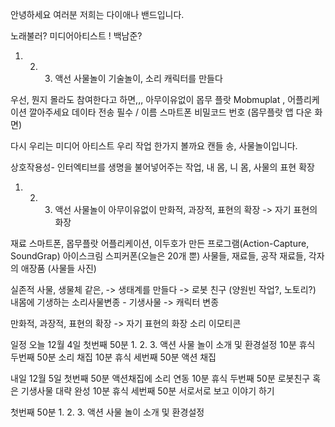 안녕하세요 여러분 저희는 다이애나 밴드입니다. 

노래불러? 미디어아티스트 ! 백남준? 

1. 2.  3. 액선 사물놀이
기술놀이, 소리 캐릭터를 만들다 


우선, 뭔지 몰라도 참여한다고 하면,,, 
아무이유없이
몹무 플랏 Mobmuplat  , 어플리케이션 깔아주세요
데이타 전송 필수 / 이름  스마트폰 비밀코드 번호
(몹무플랏 앱 다운 화면)

다시 우리는 미디어 아티스트
우리 작업 한가지 볼까요
캔들 송, 사물놀이입니다.

상호작용성- 인터엑티브를 
생명을 불어넣어주는 작업, 내 몸, 니 몸, 사물의 표현 확장

1. 2.  3. 액선 사물놀이
아무이유없이 
만화적, 과장적, 표현의  확장 -> 자기 표현의 화장

재료
스마트폰, 몹무플랏 어플리케이션, 이두호가 만든 프로그램(Action-Capture, SoundGrap)
아이스크림 스피커폰(오늘은 20개 뿐)
사물들, 재료들, 공작 재료들, 각자의 애장품
(사물들 사진)

실존적 사물, 생물체 같은, -> 생태계를 만들다  -> 로봇 친구
(양원빈 작업?, 노토리?)
내몸에 기생하는 소리사물변종 - 기생사물  -> 캐릭터 변종 

만화적, 과장적, 표현의  확장 -> 자기 표현의 화장
소리 이모티콘



일정 
오늘 12월 4일 
첫번째 50분 1. 2. 3. 액션 사물 놀이 소개 및 환경설정
10분 휴식
두번째 50분 소리 채집
10분 휴식 
세번째 50분  액션 채집

내일 12월 5일
첫번째 50분 액션채집에 소리 연동
10분 휴식
두번째 50분 로봇친구 혹은 기생사물 대략 완성
10분 휴식 
세번째 50분  서로서로 보고 이야기 하기 

첫번째 50분 1. 2. 3. 액션 사물 놀이 소개 및 환경설정